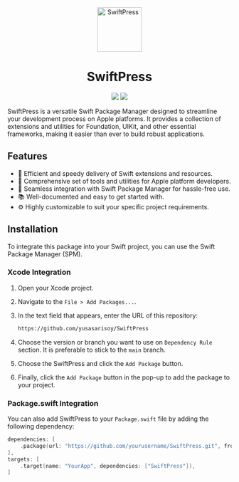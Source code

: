 <div align="center">
  <img width="100" height="100" alt="SwiftPress" src="https://github.com/yusasarisoy/SwiftPress/assets/30107357/b789ffce-dba6-40ec-8eed-ca9d67b03d2d">
  </br>
  <h1><b>SwiftPress</b></h1>
</div>

<div align="center">

![](https://img.shields.io/badge/Editor-Xcode-informational?style=flat&logo=xcode&logoColor=white&color=FC3F1B) ![](https://img.shields.io/badge/Language-Swift-informational?style=flat&logo=swift&logoColor=white&color=FC3F1B)

</div>

SwiftPress is a versatile Swift Package Manager designed to streamline your development process on Apple platforms. It provides a collection of extensions and utilities for Foundation, UIKit, and other essential frameworks, making it easier than ever to build robust applications.

## Features

- 🚀 Efficient and speedy delivery of Swift extensions and resources.
- 🧰 Comprehensive set of tools and utilities for Apple platform developers.
- 🔌 Seamless integration with Swift Package Manager for hassle-free use.
- 📚 Well-documented and easy to get started with.
- ⚙️ Highly customizable to suit your specific project requirements.

## Installation

To integrate this package into your Swift project, you can use the Swift Package Manager (SPM).

### Xcode Integration

1. Open your Xcode project.

2. Navigate to the `File > Add Packages...`.

3. In the text field that appears, enter the URL of this repository:

    ```markdown
    https://github.com/yusasarisoy/SwiftPress

4. Choose the version or branch you want to use on `Dependency Rule` section. It is preferable to stick to the `main` branch.

5. Choose the SwiftPress and click the `Add Package` button.

6. Finally, click the `Add Package` button in the pop-up to add the package to your project.

### Package.swift Integration

You can also add SwiftPress to your `Package.swift` file by adding the following dependency:

```swift
dependencies: [
    .package(url: "https://github.com/yourusername/SwiftPress.git", from: "1.0.0")
],
targets: [
    .target(name: "YourApp", dependencies: ["SwiftPress"]),
]
